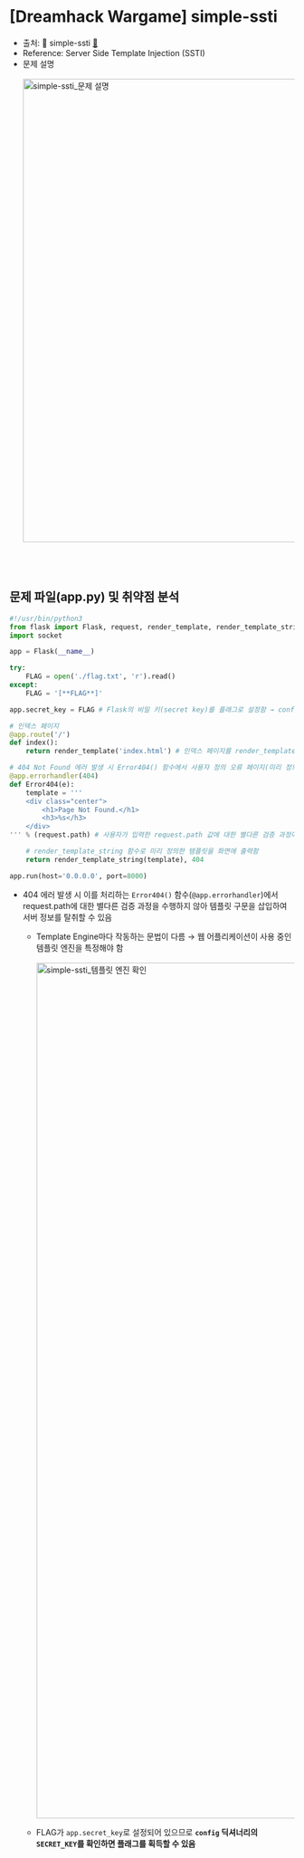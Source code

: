 # [Dreamhack Wargame] simple-ssti
* 출처: 🚩 simple-ssti [🔗](https://dreamhack.io/wargame/challenges/39)
* Reference: Server Side Template Injection (SSTI)
* 문제 설명
  <br/><br/>
  <img width="819" alt="simple-ssti_문제 설명" src="https://github.com/augustf86/Today_I_Learn/assets/122844932/f1d71951-e5fe-4353-82dd-94dde5e09ab3">

<br/><br/>

## 문제 파일(app.py) 및 취약점 분석
```python
#!/usr/bin/python3
from flask import Flask, request, render_template, render_template_string, make_response, redirect, url_for
import socket

app = Flask(__name__)

try:
    FLAG = open('./flag.txt', 'r').read()
except:
    FLAG = '[**FLAG**]'

app.secret_key = FLAG # Flask의 비밀 키(secret key)를 플래그로 설정함 → config.items()를 통해 딕셔너리 형태로 정의되어 있는 config를 확인하여 비밀 키를 확인할 수 있음

# 인덱스 페이지
@app.route('/')
def index():
    return render_template('index.html') # 인덱스 페이지를 render_template 함수로 화면에 출력함

# 404 Not Found 에러 발생 시 Error404() 함수에서 사용자 정의 오류 페이지(미리 정의한 Template에 동적인 값을 넣은 것)을 화면에 출력함
@app.errorhandler(404)
def Error404(e):
    template = '''
    <div class="center">
        <h1>Page Not Found.</h1>
        <h3>%s</h3>
    </div>
''' % (request.path) # 사용자가 입력한 request.path 값에 대한 별다른 검증 과정이 없음 (SSTI 발생!)

    # render_template_string 함수로 미리 정의한 템플릿을 화면에 출력함
    return render_template_string(template), 404

app.run(host='0.0.0.0', port=8000)
```
* 404 에러 발생 시 이를 처리하는 ```Error404()``` 함수(```@app.errorhandler```)에서 request.path에 대한 별다른 검증 과정을 수행하지 않아 템플릿 구문을 삽입하여 서버 정보를 탈취할 수 있음
    - Template Engine마다 작동하는 문법이 다름 → 웹 어플리케이션이 사용 중인 템플릿 엔진을 특정해야 함
      <br/><br/>
      <img width="1512" alt="simple-ssti_템플릿 엔진 확인" src="https://github.com/augustf86/Today_I_Learn/assets/122844932/872e7b4d-7fd6-4cd6-95f9-838ac04d9fa4"><br/>
      
    - FLAG가 ```app.secret_key```로 설정되어 있으므로 **```config``` 딕셔너리의 ```SECRET_KEY```를 확인하면 플래그를 획득할 수 있음**
